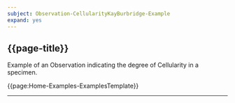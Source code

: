 ```yaml
---
subject: Observation-CellularityKayBurbridge-Example
expand: yes
---
```


## {{page-title}}

Example of an Observation indicating the degree of Cellularity in a specimen.


{{page:Home-Examples-ExamplesTemplate}}

---